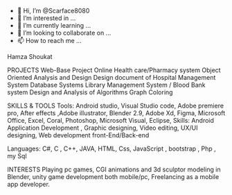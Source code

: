 - 👋 Hi, I’m @Scarface8080
- 👀 I’m interested in ...
- 🌱 I’m currently learning ...
- 💞️ I’m looking to collaborate on ...
- 📫 How to reach me ...

<!---
Scarface8080/Scarface8080 is a ✨ special ✨ repository because its `README.md` (this file) appears on your GitHub profile.
You can click the Preview link to take a look at your changes.
--->


Hamza Shoukat

PROJECTS
Web-Base Project
Online Health care/Pharmacy system
Object Oriented Analysis and Design
Design document of Hospital Management System
Database Systems
Library Management System /  Blood Bank system
Design and Analysis of Algorithms
Graph Coloring                                

SKILLS & TOOLS
Tools:             Android studio, Visual Studio code,
                        Adobe premiere pro, After effects ,Adobe illustrator, Blender 2.9,
                        Adobe Xd, Figma, 
                        Microsoft Office, Excel, Coral,  Photoshop,
                        Microsoft Visual, Eclipse, 
Skills:            Android Application Development , Graphic designing, 
                       Video editing, UX/UI designing, Web development front-End/Back-end  
                       
Languages:    C#, C , C++, JAVA, HTML, Css, JavaScript , bootstrap ,  Php , my Sql
   

INTERESTS
Playing pc games, CGI animations and 3d sculptor modeling in Blender, unity game development both mobile/pc, Freelancing as a mobile app developer. 
